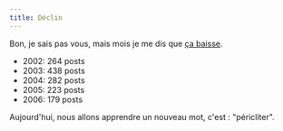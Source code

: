 ```yaml
---
title: Déclin
---
```


Bon, je sais pas vous, mais mois je me dis que [ça
baisse](http://wtf.cyprio.net/archives).

  * 2002: 264 posts
  * 2003: 438 posts
  * 2004: 282 posts
  * 2005: 223 posts
  * 2006: 179 posts

Aujourd'hui, nous allons apprendre un nouveau mot, c'est : "péricliter".

